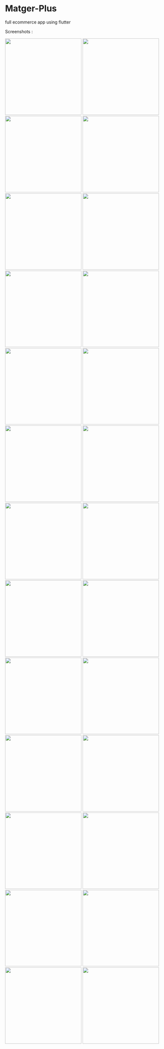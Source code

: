 # Matger-Plus
full ecommerce app using flutter 

Screenshots :
<p>
  <img src="https://user-images.githubusercontent.com/48344341/163679569-98d64bd4-0d70-4a84-b966-f1c1ab45b1d5.jpg" width="250",height="200" />  
  <img src="https://user-images.githubusercontent.com/48344341/163679571-af3038ff-495a-413f-8fe4-542bbab44d33.jpg" width="250",height="200" />
  <img src="https://user-images.githubusercontent.com/48344341/163679572-265595fc-fb3d-42b5-a967-2a170c680012.jpg" width="250",height="200" />  
  <img src="https://user-images.githubusercontent.com/48344341/163679574-6e49cde4-254e-412f-8d76-fe98b5c45659.jpg" width="250",height="200" />  
  <img src="https://user-images.githubusercontent.com/48344341/163679577-c2aaf867-8453-405d-a86a-a7fb2c8ddd14.jpg" width="250",height="200" />  
  <img src="https://user-images.githubusercontent.com/48344341/163679582-7a1f12d7-6ca5-4d86-b506-0bef9249ecd1.jpg" width="250",height="200" />  
  <img src="https://user-images.githubusercontent.com/48344341/163679583-493a8760-e15c-4be2-8460-9e25e260fe51.jpg" width="250",height="200" />
  <img src="https://user-images.githubusercontent.com/48344341/163679584-8df7a7ce-ab9b-4a65-ab59-dd1eb4b9ce9f.jpg" width="250",height="200" />
  <img src="https://user-images.githubusercontent.com/48344341/163679585-414ee122-d714-4a7f-b903-769cde149e18.jpg" width="250",height="200" />
  <img src="https://user-images.githubusercontent.com/48344341/163679586-29919fd7-c947-4ed4-9c80-ed39651d9ded.jpg" width="250",height="200" />
  <img src="https://user-images.githubusercontent.com/48344341/163679587-43cd4f3d-abc1-47e3-bcf8-08597ed6e8a7.jpg" width="250",height="200" />
  <img src="https://user-images.githubusercontent.com/48344341/163679588-8ea854cf-60c4-46aa-b411-4f7b5b8c990b.jpg" width="250",height="200" />
  <img src="https://user-images.githubusercontent.com/48344341/163679589-39891442-3186-4ad1-ab27-390099f79ca1.jpg" width="250",height="200" />
  <img src="https://user-images.githubusercontent.com/48344341/163679593-bbce5ce7-e426-41d3-8951-764986f75df6.jpg" width="250",height="200" />
  <img src="https://user-images.githubusercontent.com/48344341/163679594-eefe52b7-1854-4199-af73-57c580f252db.jpg" width="250",height="200" />
  <img src="https://user-images.githubusercontent.com/48344341/163679596-c3919703-d410-4807-8896-c390b0c09e3f.jpg" width="250",height="200" />
  <img src="https://user-images.githubusercontent.com/48344341/163679597-be182a72-1789-4ed8-a00e-045907d0e55b.jpg" width="250",height="200" />
  <img src="https://user-images.githubusercontent.com/48344341/163679599-5896bb08-30ae-4b17-ae24-8abeadcd755b.jpg" width="250",height="200" />
  <img src="https://user-images.githubusercontent.com/48344341/163679600-acaba90e-d189-47c7-951a-2c7551926904.jpg" width="250",height="200" />
  <img src="https://user-images.githubusercontent.com/48344341/163679601-965e92f3-d884-485f-beff-cad19e641213.jpg" width="250",height="200" />
  <img src="https://user-images.githubusercontent.com/48344341/163679602-b6e09248-2609-4000-8f3f-2788f9edc9e3.jpg" width="250",height="200" />
  <img src="https://user-images.githubusercontent.com/48344341/163679603-953d646f-76ea-499a-ae97-89612f5d424b.jpg" width="250",height="200" />
  <img src="https://user-images.githubusercontent.com/48344341/163679554-8ca64f35-88ef-4c9d-9814-5b40a48c875c.jpg" width="250",height="200" />
  <img src="https://user-images.githubusercontent.com/48344341/163679565-3134df45-37a8-425e-8fce-304a18ba3cec.jpg" width="250",height="200" />
  <img src="https://user-images.githubusercontent.com/48344341/163679566-1fdd9247-2922-4d91-82a2-9bc4d12a6d6a.jpg" width="250",height="200" />
  <img src="https://user-images.githubusercontent.com/48344341/163679568-eae27371-03a1-46a6-920e-4db4945ac8c8.jpg" width="250",height="200" />
</p>

